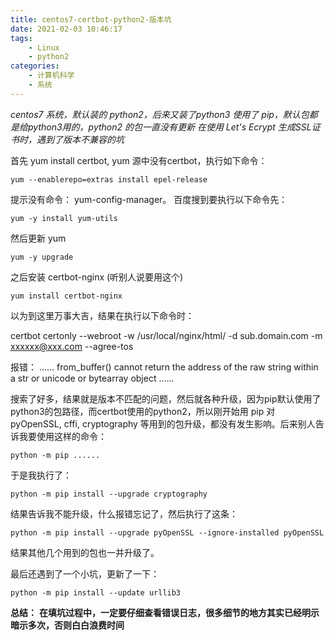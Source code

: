 ```yaml
---
title: centos7-certbot-python2-版本坑
date: 2021-02-03 10:46:17
tags: 
    - Linux
    - python2
categories: 
    - 计算机科学
    - 系统
---
```


*centos7 系统，默认装的 python2，后来又装了python3*
*使用了 pip，默认包都是给python3用的，python2 的包一直没有更新*
*在使用 Let's Ecrypt 生成SSL证书时，遇到了版本不兼容的坑*
<!--more-->
首先 yum install certbot, yum 源中没有certbot，执行如下命令：

    yum --enablerepo=extras install epel-release

提示没有命令： yum-config-manager。 百度搜到要执行以下命令先：

    yum -y install yum-utils

然后更新 yum 

    yum -y upgrade

之后安装 certbot-nginx (听别人说要用这个)

    yum install certbot-nginx

以为到这里万事大吉，结果在执行以下命令时：

certbot certonly --webroot -w /usr/local/nginx/html/ -d sub.domain.com -m xxxxxx@xxx.com --agree-tos

报错：
    ......
    from_buffer() cannot return the address of the raw string within a str or unicode or bytearray object
    ......

搜索了好多，结果就是版本不匹配的问题，然后就各种升级，因为pip默认使用了python3的包路径，而certbot使用的python2，所以刚开始用 pip 对 pyOpenSSL, cffi, cryptography 等用到的包升级，都没有发生影响。后来别人告诉我要使用这样的命令：

    python -m pip ......

于是我执行了：
    
    python -m pip install --upgrade cryptography

结果告诉我不能升级，什么报错忘记了，然后执行了这条：

    python -m pip install --upgrade pyOpenSSL --ignore-installed pyOpenSSL

结果其他几个用到的包也一并升级了。

最后还遇到了一个小坑，更新了一下：

    python -m pip install --update urllib3

**总结：**
**在填坑过程中，一定要仔细查看错误日志，很多细节的地方其实已经明示暗示多次，否则白白浪费时间**



